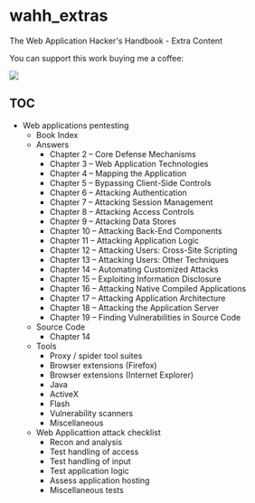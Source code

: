 # wahh_extras
The Web Application Hacker's Handbook - Extra Content

You can support this work buying me a coffee:

[<img src="https://www.buymeacoffee.com/assets/img/guidelines/bmc-coffee.gif">](https://www.buymeacoffee.com/s8FvAic)

## TOC

- Web applications pentesting
   - Book Index
   - Answers
      - Chapter 2 – Core Defense Mechanisms
      - Chapter 3 – Web Application Technologies
      - Chapter 4 – Mapping the Application
      - Chapter 5 – Bypassing Client-Side Controls
      - Chapter 6 – Attacking Authentication
      - Chapter 7 – Attacking Session Management
      - Chapter 8 – Attacking Access Controls
      - Chapter 9 – Attacking Data Stores
      - Chapter 10 – Attacking Back-End Components
      - Chapter 11 – Attacking Application Logic
      - Chapter 12 – Attacking Users: Cross-Site Scripting
      - Chapter 13 – Attacking Users: Other Techniques
      - Chapter 14 – Automating Customized Attacks
      - Chapter 15 – Exploiting Information Disclosure
      - Chapter 16 – Attacking Native Compiled Applications
      - Chapter 17 – Attacking Application Architecture
      - Chapter 18 – Attacking the Application Server
      - Chapter 19 – Finding Vulnerabilities in Source Code
   - Source Code
      - Chapter 14
   - Tools
      - Proxy / spider tool suites
      - Browser extensions \(Firefox\)
      - Browser extensions \(Internet Explorer\)
      - Java
      - ActiveX
      - Flash
      - Vulnerability scanners
      - Miscellaneous
   - Web Applicattion attack checklist
      - Recon and analysis
      - Test handling of access
      - Test handling of input
      - Test application logic
      - Assess application hosting
      - Miscellaneous tests
